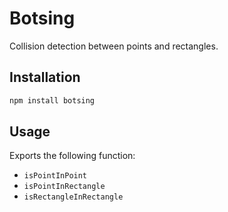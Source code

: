 # Botsing

Collision detection between points and rectangles.

## Installation

```bash
npm install botsing
```

## Usage

Exports the following function:

- `isPointInPoint`
- `isPointInRectangle`
- `isRectangleInRectangle`
